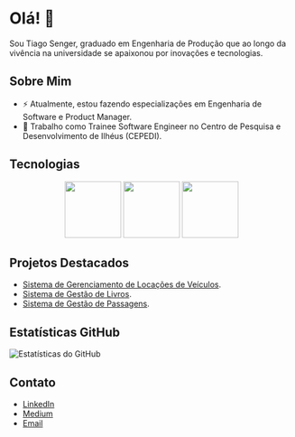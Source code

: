 # Olá! 👋

Sou Tiago Senger, graduado em Engenharia de Produção que ao longo da vivência na universidade se apaixonou por inovações e tecnologias.

## Sobre Mim
- ⚡ Atualmente, estou fazendo especializações em Engenharia de Software e Product Manager.
- 💼 Trabalho como Trainee Software Engineer no Centro de Pesquisa e Desenvolvimento de Ilhéus (CEPEDI).

## Tecnologias
<div align="center">
  <img src="https://upload.wikimedia.org/wikipedia/commons/1/18/ISO_C%2B%2B_Logo.svg" width="100" height="100">
  <img src="https://cdn4.iconfinder.com/data/icons/logos-and-brands/512/181_Java_logo_logos-512.png" width="100" height="100">
  <img src="https://w7.pngwing.com/pngs/1014/365/png-transparent-angular-js-full-logo-tech-companies.png" width="100" height="100">
</div>

## Projetos Destacados
- [Sistema de Gerenciamento de Locações de Veículos](https://github.com/tiagosenger/SistemaLocacaoVeiculos).
- [Sistema de Gestão de Livros](https://github.com/tiagosenger/SistGestaoBiblioteca).
- [Sistema de Gestão de Passagens](https://github.com/tiagosenger/SistemaGestaodePassagens).

## Estatísticas GitHub
![Estatísticas do GitHub](https://github-readme-stats.vercel.app/api?username=tiagosenger&show_icons=true)

## Contato
- [LinkedIn](https://www.linkedin.com/in/tiagosenger/)
- [Medium](https://medium.com/@tiagosengerds)
- [Email](tiagosengerds@gmail.com)
